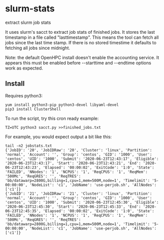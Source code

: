 # slurm-stats
extract slurm job stats

It uses slurm's sacct to extract job stats of finished jobs.
It stores the last timestamp in a file called "lasttimestamp".
This means the tool can fetch all jobs since the last time stamp.
If there is no stored timestime it defaults to fetching all jobs since midnight.

Note: the default OpenHPC install doesn't enable the accounting service.
It appears this must be enabled before --starttime and --endtime options work as expected.

## Install

Requires python3:

    yum install python3-pip python3-devel libyaml-devel
    pip3 install ClusterShell

To run the script, try this cron ready example:

    TZ=UTC python3 sacct.py >>finished_jobs.txt

For example, you would expect output a bit like this:

    tail -n2 jobstats.txt 
    {'JobID': '20', 'JobIDRaw': '20', 'Cluster': 'linux', 'Partition': 'normal', 'Account': '', 'Group': 'centos', 'GID': '1000', 'User': 'centos', 'UID': '1000', 'Submit': '2020-06-23T12:43:17', 'Eligible': '2020-06-23T12:43:17', 'Start': '2020-06-23T12:43:21', 'End': '2020-06-23T12:43:23', 'Elapsed': '00:00:02', 'ExitCode': '1:0', 'State': 'FAILED', 'NNodes': '1', 'NCPUS': '1', 'ReqCPUS': '1', 'ReqMem': '500Mc', 'ReqGRES': '', 'ReqTRES': 'bb/datawarp=2800G,billing=1,cpu=1,mem=500M,node=1', 'Timelimit': '5-00:00:00', 'NodeList': 'c1', 'JobName': 'use-perjob.sh', 'AllNodes': ['c1']}
    {'JobID': '21', 'JobIDRaw': '21', 'Cluster': 'linux', 'Partition': 'normal', 'Account': '', 'Group': 'centos', 'GID': '1000', 'User': 'centos', 'UID': '1000', 'Submit': '2020-06-23T12:45:30', 'Eligible': '2020-06-23T12:45:30', 'Start': '2020-06-23T12:45:33', 'End': '2020-06-23T12:45:35', 'Elapsed': '00:00:02', 'ExitCode': '1:0', 'State': 'FAILED', 'NNodes': '1', 'NCPUS': '1', 'ReqCPUS': '1', 'ReqMem': '500Mc', 'ReqGRES': '', 'ReqTRES': 'bb/datawarp=2800G,billing=1,cpu=1,mem=500M,node=1', 'Timelimit': '5-00:00:00', 'NodeList': 'c1', 'JobName': 'use-perjob.sh', 'AllNodes': ['c1']}

